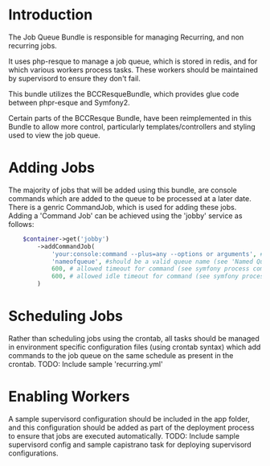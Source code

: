 Introduction
============

The Job Queue Bundle is responsible for managing Recurring, and non recurring jobs.

It uses php-resque to manage a job queue, which is stored in redis, and for which various workers process tasks.
These workers should be maintained by supervisord to ensure they don't fail.

This bundle utilizes the BCCResqueBundle, which provides glue code between phpr-esque and Symfony2.

Certain parts of the BCCResque Bundle, have been reimplemented in this Bundle to allow more control, particularly templates/controllers and styling used to view the job queue.

Adding Jobs
============

The majority of jobs that will be added using this bundle, are console commands which are added to the queue to be processed at a later date. There is a genric CommandJob, which is used for adding these jobs. Adding a 'Command Job' can be achieved using the 'jobby' service as follows:

```php
	$container->get('jobby')
		->addCommandJob(
			'your:console:command --plus=any --options or arguments', #this needs to be a valid command
			'nameofqueue', #should be a valid queue name (see 'Named Queues')
			600, # allowed timeout for command (see symfony process component documentation)
			600, # allowed idle timeout for command (see symfony process component documentation)
		)
```
Scheduling Jobs
===============

Rather than scheduling jobs using the crontab, all tasks should be managed in environment specific configuration files (using crontab syntax) which add commands to the job queue on the same schedule as present in the crontab.
TODO: Include sample 'recurring.yml'

Enabling Workers
================
A sample supervisord configuration should be included in the app folder, and this configuration should be added as part of the deployment process to ensure that jobs are executed automatically.
TODO: Include sample supervisord config and sample capistrano task for deploying supervisord configurations.
